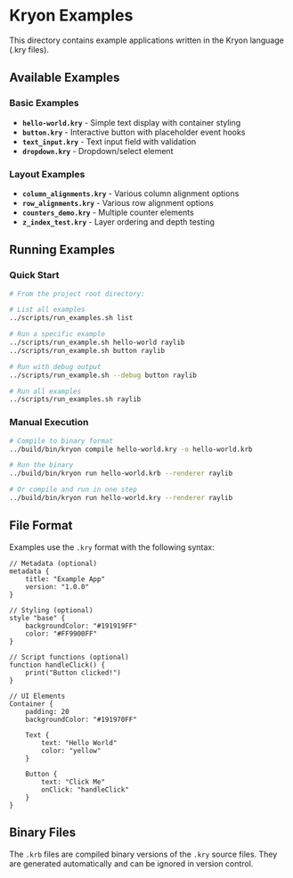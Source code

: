 # Kryon Examples

This directory contains example applications written in the Kryon language (.kry files).

## Available Examples

### Basic Examples
- **`hello-world.kry`** - Simple text display with container styling
- **`button.kry`** - Interactive button with placeholder event hooks
- **`text_input.kry`** - Text input field with validation
- **`dropdown.kry`** - Dropdown/select element

### Layout Examples  
- **`column_alignments.kry`** - Various column alignment options
- **`row_alignments.kry`** - Various row alignment options
- **`counters_demo.kry`** - Multiple counter elements
- **`z_index_test.kry`** - Layer ordering and depth testing

## Running Examples

### Quick Start
```bash
# From the project root directory:

# List all examples
../scripts/run_examples.sh list

# Run a specific example
../scripts/run_example.sh hello-world raylib
../scripts/run_example.sh button raylib

# Run with debug output
../scripts/run_example.sh --debug button raylib

# Run all examples
../scripts/run_examples.sh raylib
```

### Manual Execution
```bash
# Compile to binary format
../build/bin/kryon compile hello-world.kry -o hello-world.krb

# Run the binary
../build/bin/kryon run hello-world.krb --renderer raylib

# Or compile and run in one step  
../build/bin/kryon run hello-world.kry --renderer raylib
```

## File Format

Examples use the `.kry` format with the following syntax:

```kry
// Metadata (optional)
metadata {
    title: "Example App"
    version: "1.0.0"
}

// Styling (optional)
style "base" {
    backgroundColor: "#191919FF"
    color: "#FF9900FF"
}

// Script functions (optional)
function handleClick() {
    print("Button clicked!")
}

// UI Elements
Container {
    padding: 20
    backgroundColor: "#191970FF"
    
    Text {
        text: "Hello World"
        color: "yellow"
    }
    
    Button {
        text: "Click Me"
        onClick: "handleClick"
    }
}
```

## Binary Files

The `.krb` files are compiled binary versions of the `.kry` source files. They are generated automatically and can be ignored in version control.
